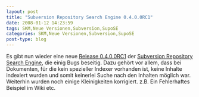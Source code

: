 ```yaml
---
layout: post
title: "Subversion Repository Search Engine 0.4.0.0RC1"
date: 2008-01-12 14:23:59
tags: SKM,Neue Versionen,Subversion,SupoSE
categories: SKM,Neue Versionen,Subversion,SupoSE
post-type: blog
---
```

Es gibt nun wieder eine neue <a href="http://supose.soebes.de/milestone/0.4.0%20Mars"  title="Release 0.4.0.0RC1">Release 0.4.0.0RC1</a> der <a href="http://supose.soebes.de"  title="SupoSE">Subversion Repository Search Engine</a>, 
die einig Bugs beseitig. Dazu gehört vor allem, dass bei Dokumenten, für die kein spezieller Indexer vorhanden ist, keine Inhalte indexiert wurden und somit keinerlei Suche nach den Inhalten möglich war. Weiterhin wurden noch einige Kleinigkeiten korrigiert. z.B. Ein Fehlerhaftes Beispiel im Wiki etc.
